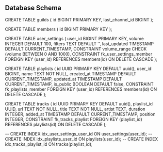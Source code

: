 ## Database Schema

CREATE TABLE guilds (
  id BIGINT PRIMARY KEY,
  last_channel_id BIGINT
);
  
CREATE TABLE members (
  id BIGINT PRIMARY KEY
);

CREATE TABLE user_settings (
  user_id BIGINT PRIMARY KEY,
  volume INTEGER DEFAULT 100,
  filters TEXT DEFAULT '',
  last_updated TIMESTAMP DEFAULT CURRENT_TIMESTAMP,
  CONSTRAINT volume_range CHECK (volume BETWEEN 0 AND 1000),
  CONSTRAINT fk_user_settings_member FOREIGN KEY (user_id) REFERENCES members(id) ON DELETE CASCADE
);

CREATE TABLE playlists (
  id UUID PRIMARY KEY DEFAULT uuid(),
  user_id BIGINT,
  name TEXT NOT NULL,
  created_at TIMESTAMP DEFAULT CURRENT_TIMESTAMP,
  updated_at TIMESTAMP DEFAULT CURRENT_TIMESTAMP,
  is_public BOOLEAN DEFAULT false,
  CONSTRAINT fk_playlists_member FOREIGN KEY (user_id) REFERENCES members(id) ON DELETE CASCADE
);

CREATE TABLE tracks (
  id UUID PRIMARY KEY DEFAULT uuid(),
  playlist_id UUID,
  url TEXT NOT NULL,
  title TEXT NOT NULL,
  artist TEXT,
  duration INTEGER,
  added_at TIMESTAMP DEFAULT CURRENT_TIMESTAMP,
  position INTEGER,
  CONSTRAINT fk_tracks_playlist FOREIGN KEY (playlist_id) REFERENCES playlists(id) ON DELETE CASCADE
);

-- CREATE INDEX idx_user_settings_user_id ON user_settings(user_id);
-- CREATE INDEX idx_playlists_user_id ON playlists(user_id);
-- CREATE INDEX idx_tracks_playlist_id ON tracks(playlist_id);